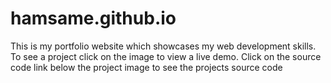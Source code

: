 # hamsame.github.io
This is my portfolio website which showcases my web development skills. 
To see a project click on the image to view a live demo.
Click on the source code link below the project image to see the projects source code

